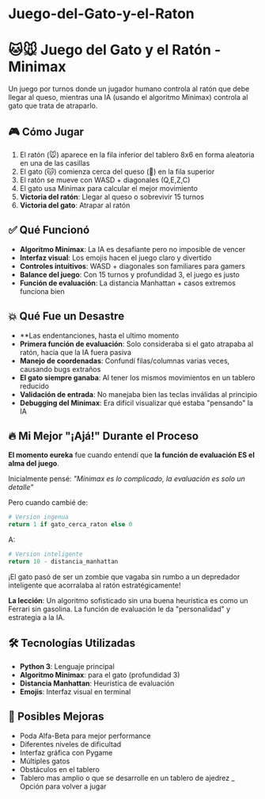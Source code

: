 # Juego-del-Gato-y-el-Raton
# 🐱🐭 Juego del Gato y el Ratón - Minimax

Un juego por turnos donde un jugador humano controla al ratón que debe llegar al queso, mientras una IA (usando el algoritmo Minimax) controla al gato que trata de atraparlo.

## 🎮 Cómo Jugar

1. El ratón (🐭) aparece en la fila inferior del tablero 8x6 en forma aleatoria en una de las casillas
2. El gato (🐱) comienza cerca del queso (🧀) en la fila superior 
3. El ratón se mueve con WASD + diagonales (Q,E,Z,C)
4. El gato usa Minimax para calcular el mejor movimiento
5. **Victoria del ratón**: Llegar al queso o sobrevivir 15 turnos
6. **Victoria del gato**: Atrapar al ratón

## ✅ Qué Funcionó

- **Algoritmo Minimax**: La IA es desafiante pero no imposible de vencer
- **Interfaz visual**: Los emojis hacen el juego claro y divertido
- **Controles intuitivos**: WASD + diagonales son familiares para gamers
- **Balance del juego**: Con 15 turnos y profundidad 3, el juego es justo
- **Función de evaluación**: La distancia Manhattan + casos extremos funciona bien

## 💥 Qué Fue un Desastre
- **Las endentanciones, hasta el ultimo momento
- **Primera función de evaluación**: Solo consideraba si el gato atrapaba al ratón, hacía que la IA fuera pasiva
- **Manejo de coordenadas**: Confundí filas/columnas varias veces, causando bugs extraños
- **El gato siempre ganaba**: Al tener los mismos movimientos en un tablero reducido
- **Validación de entrada**: No manejaba bien las teclas inválidas al principio
- **Debugging del Minimax**: Era difícil visualizar qué estaba "pensando" la IA

## 🔥 Mi Mejor "¡Ajá!" Durante el Proceso

**El momento eureka** fue cuando entendí que **la función de evaluación ES el alma del juego**.

Inicialmente pensé: *"Minimax es lo complicado, la evaluación es solo un detalle"*

Pero cuando cambié de:
```python
# Version ingenua
return 1 if gato_cerca_raton else 0
```

A:
```python
# Version inteligente  
return 10 - distancia_manhattan
```

¡El gato pasó de ser un zombie que vagaba sin rumbo a un depredador inteligente que acorralaba al ratón estratégicamente!

**La lección**: Un algoritmo sofisticado sin una buena heurística es como un Ferrari sin gasolina. La función de evaluación le da "personalidad" y estrategia a la IA.

## 🛠️ Tecnologías Utilizadas

- **Python 3**: Lenguaje principal
- **Algoritmo Minimax**: para el gato (profundidad 3)
- **Distancia Manhattan**: Heurística de evaluación
- **Emojis**: Interfaz visual en terminal


## 🚀 Posibles Mejoras

- Poda Alfa-Beta para mejor performance
- Diferentes niveles de dificultad
- Interfaz gráfica con Pygame
- Múltiples gatos
- Obstáculos en el tablero
- Tablero mas amplio o que se desarrolle en un tablero de ajedrez
_ Opción para volver a jugar
